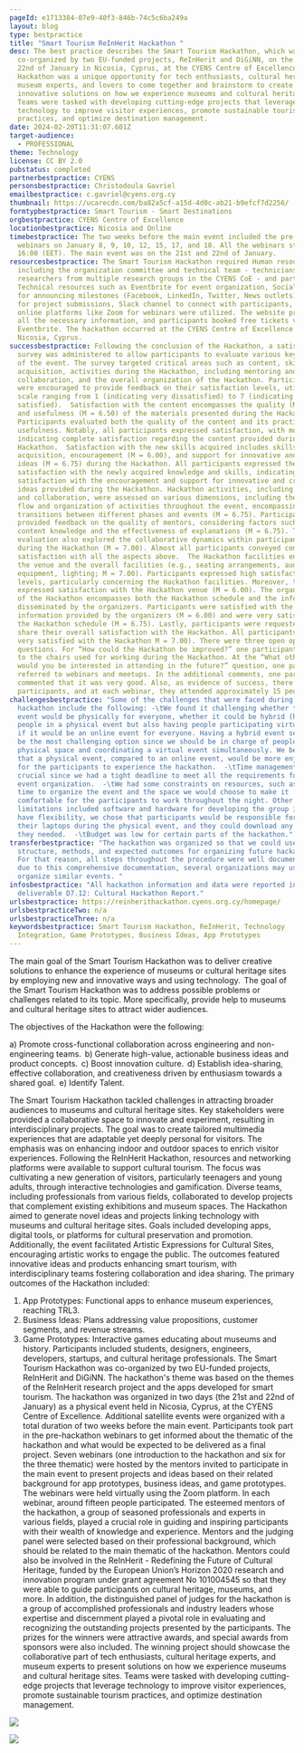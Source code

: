 ```yaml
---
pageId: e1713384-07e9-40f3-846b-74c5c6ba249a
layout: blog
type: bestpractice
title: "Smart Tourism ReInHerit Hackathon "
desc: The best practice describes the Smart Tourism Hackathon, which was
  co-organized by two EU-funded projects, ReInHerit and DiGiNN, on the 21st and
  22nd of January in Nicosia, Cyprus, at the CYENS Centre of Excellence. The
  Hackathon was a unique opportunity for tech enthusiasts, cultural heritage and
  museum experts, and lovers to come together and brainstorm to create
  innovative solutions on how we experience museums and cultural heritage sites.
  Teams were tasked with developing cutting-edge projects that leverage
  technology to improve visitor experiences, promote sustainable tourism
  practices, and optimize destination management.
date: 2024-02-20T11:31:07.601Z
target-audience:
  - PROFESSIONAL
theme: Technology
license: CC BY 2.0
pubstatus: completed
partnerbestpractice: CYENS
personsbestpractice: Christodoula Gavriel
emailbestpractice: c.gavriel@cyens.org.cy
thumbnail: https://ucarecdn.com/ba82a5cf-a15d-4d0c-ab21-b9efcf7d2256/
formtypbestpractice: Smart Tourism - Smart Destinations
orgbestpractice: CYENS Centre of Excellence
locationbestpractice: Nicosia and Online
timebestpractice: The two weeks before the main event included the pre-hackathon
  webinars on January 8, 9, 10, 12, 15, 17, and 18. All the webinars started at
  16:00 (EET). The main event was on the 21st and 22nd of January.
resourcesbestpractice: The Smart Tourism Hackathon required Human resources,
  including the organization committee and technical team - technicians and
  researchers from multiple research groups in the CYENS CoE - and participants.
  Technical resources such as Eventbrite for event organization, Social Media
  for announcing milestones (Facebook, LinkedIn, Twitter, News outlets), Devpost
  for project submissions, Slack channel to connect with participants, etc., and
  online platforms like Zoom for webinars were utilized. The website provided
  all the necessary information, and participants booked free tickets via
  Eventbrite. The hackathon occurred at the CYENS Centre of Excellence in
  Nicosia, Cyprus.
successbestpractice: Following the conclusion of the Hackathon, a satisfaction
  survey was administered to allow participants to evaluate various key aspects
  of the event. The survey targeted critical areas such as content, skills
  acquisition, activities during the Hackathon, including mentoring and
  collaboration, and the overall organization of the Hackathon. Participants
  were encouraged to provide feedback on their satisfaction levels, utilizing a
  scale ranging from 1 (indicating very dissatisfied) to 7 (indicating very
  satisfied).  Satisfaction with the content encompasses the quality (M = 7.00)
  and usefulness (M = 6.50) of the materials presented during the Hackathon.
  Participants evaluated both the quality of the content and its practical
  usefulness. Notably, all participants expressed satisfaction, with most
  indicating complete satisfaction regarding the content provided during the
  Hackathon.  Satisfaction with the new skills acquired includes skills
  acquisition, encouragement (M = 6.00), and support for innovative and creative
  ideas (M = 6.75) during the Hackathon. All participants expressed their
  satisfaction with the newly acquired knowledge and skills, indicating high
  satisfaction with the encouragement and support for innovative and creative
  ideas provided during the Hackathon. Hackathon activities, including mentoring
  and collaboration, were assessed on various dimensions, including the overall
  flow and organization of activities throughout the event, encompassing
  transitions between different phases and events (M = 6.75). Participants
  provided feedback on the quality of mentors, considering factors such as
  content knowledge and the effectiveness of explanations (M = 6.75). The
  evaluation also explored the collaborative dynamics within participant teams
  during the Hackathon (M = 7.00). Almost all participants conveyed complete
  satisfaction with all the aspects above.  The Hackathon facilities encompass
  the venue and the overall facilities (e.g., seating arrangements, audio-visual
  equipment, lighting; M = 7.00). Participants expressed high satisfaction
  levels, particularly concerning the Hackathon facilities. Moreover, they
  expressed satisfaction with the Hackathon venue (M = 6.00). The organization
  of the Hackathon encompasses both the Hackathon schedule and the information
  disseminated by the organizers. Participants were satisfied with the
  information provided by the organizers (M = 6.00) and were very satisfied with
  the Hackathon schedule (M = 6.75). Lastly, participants were requested to
  share their overall satisfaction with the Hackathon. All participants were
  very satisfied with the Hackathon M = 7.00). There were three open optional
  questions. For “How could the Hackathon be improved?” one participant referred
  to the chairs used for working during the Hackathon. At the “What other events
  would you be interested in attending in the future?” question, one participant
  referred to webinars and meetups. In the additional comments, one participant
  commented that it was very good. Also, as evidence of success, there were 24
  participants, and at each webinar, they attended approximately 15 people.
challengesbestpractice: "Some of the challenges that were faced during the
  hackathon include the following: -\tWe found it challenging whether the whole
  event would be physically for everyone, whether it could be hybrid (having
  people in a physical event but also having people participating virtually), or
  if it would be an online event for everyone. Having a hybrid event seemed to
  be the most challenging option since we should be in charge of people in a
  physical space and coordinating a virtual event simultaneously. We believed
  that a physical event, compared to an online event, would be more enjoyable
  for the participants to experience the hackathon.  -\tTime management was
  crucial since we had a tight deadline to meet all the requirements for the
  event organization.  -\tWe had some constraints on resources, such as limited
  time to organize the event and the space we would choose to make it
  comfortable for the participants to work throughout the night. Other
  limitations included software and hardware for developing the group ideas. To
  have flexibility, we chose that participants would be responsible for bringing
  their laptops during the physical event, and they could download any software
  they needed.  -\tBudget was low for certain parts of the hackathon."
transferbestpractice: "The hackathon was organized so that we could use the same
  structure, methods, and expected outcomes for organizing future hackathons.
  For that reason, all steps throughout the procedure were well documented, and
  due to this comprehensive documentation, several organizations may use this to
  organize similar events. "
infosbestpractice: "All hackathon information and data were reported in
  deliverable D7.12: Cultural Hackathon Report."
urlsbestpractice: https://reinherithackathon.cyens.org.cy/homepage/
urlsbestpracticeTwo: n/a
urlsbestpracticeThree: n/a
keywordsbestpractice: Smart Tourism Hackathon, ReInHerit, Technology
  Integration, Game Prototypes, Business Ideas, App Prototypes
---
```

The main goal of the Smart Tourism Hackathon was to deliver creative solutions to enhance the experience of museums or cultural heritage sites by employing new and innovative ways and using technology.  The goal of the Smart Tourism Hackathon was to address possible problems or challenges related to its topic. More specifically, provide help to museums and cultural heritage sites to attract wider audiences.

The objectives of the Hackathon were the following:

a)	Promote cross-functional collaboration across engineering and non-engineering teams.  
b)	Generate high-value, actionable business ideas and product concepts.  
c)	Boost innovation culture.  
d)	Establish idea-sharing, effective collaboration, and creativeness driven by enthusiasm towards a shared goal.  
e)	Identify Talent. 

The Smart Tourism Hackathon tackled challenges in attracting broader audiences to museums and cultural heritage sites. Key stakeholders were provided a collaborative space to innovate and experiment, resulting in interdisciplinary projects. The goal was to create tailored multimedia experiences that are adaptable yet deeply personal for visitors. The emphasis was on enhancing indoor and outdoor spaces to enrich visitor experiences. Following the ReInHerit Hackathon, resources and networking platforms were available to support cultural tourism. The focus was cultivating a new generation of visitors, particularly teenagers and young adults, through interactive technologies and gamification. Diverse teams, including professionals from various fields, collaborated to develop projects that complement existing exhibitions and museum spaces. The Hackathon aimed to generate novel ideas and projects linking technology with museums and cultural heritage sites. Goals included developing apps, digital tools, or platforms for cultural preservation and promotion. Additionally, the event facilitated Artistic Expressions for Cultural Sites, encouraging artistic works to engage the public. The outcomes featured innovative ideas and products enhancing smart tourism, with interdisciplinary teams fostering collaboration and idea sharing. The primary outcomes of the Hackathon included: 

1. App Prototypes: Functional apps to enhance museum experiences, reaching TRL3.
2. Business Ideas: Plans addressing value propositions, customer segments, and revenue streams.
3. Game Prototypes: Interactive games educating about museums and history.
   Participants included students, designers, engineers, developers, startups, and cultural heritage professionals.
   The Smart Tourism Hackathon was co-organized by two EU-funded projects, ReInHerit and DiGiNN. The hackathon's theme was based on the themes of the ReInHerit research project and the apps developed for smart tourism.  The hackathon was organized in two days (the 21st and 22nd of January) as a physical event held in Nicosia, Cyprus, at the CYENS Centre of Excellence. Additional satellite events were organized with a total duration of two weeks before the main event. 
   Participants took part in the pre-hackathon webinars to get informed about the thematic of the hackathon and what would be expected to be delivered as a final project. Seven webinars (one introduction to the hackathon and six for the three thematic) were hosted by the mentors invited to participate in the main event to present projects and ideas based on their related background for app prototypes, business ideas, and game prototypes. The webinars were held virtually using the Zoom platform. In each webinar, around fifteen people participated.
   The esteemed mentors of the hackathon, a group of seasoned professionals and experts in various fields, played a crucial role in guiding and inspiring participants with their wealth of knowledge and experience. Mentors and the judging panel were selected based on their professional background, which should be related to the main thematic of the hackathon. Mentors could also be involved in the ReInHerit - Redefining the Future of Cultural Heritage, funded by the European Union’s Horizon 2020 research and innovation program under grant agreement No 101004545 so that they were able to guide participants on cultural heritage, museums, and more. In addition, the distinguished panel of judges for the hackathon is a group of accomplished professionals and industry leaders whose expertise and discernment played a pivotal role in evaluating and recognizing the outstanding projects presented by the participants.
   The prizes for the winners were attractive awards, and special awards from sponsors were also included. The winning project should showcase the collaborative part of tech enthusiasts, cultural heritage experts, and museum experts to present solutions on how we experience museums and cultural heritage sites. Teams were tasked with developing cutting-edge projects that leverage technology to improve visitor experiences, promote sustainable tourism practices, and optimize destination management. 

![](https://ucarecdn.com/9a3378e1-045f-472a-b609-fd37551fe4f3/)

![](https://ucarecdn.com/e0117722-3850-44fe-8cd6-9bb75967229e/)